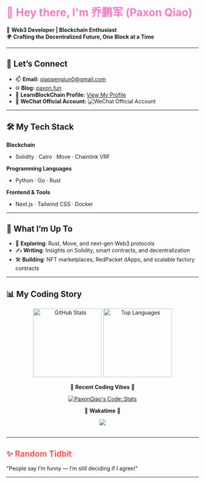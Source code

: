 # <span style="color: #ff79c6">👋 Hey there, I'm **乔鹏军 (Paxon Qiao)**</span>  

🎯 **Web3 Developer | Blockchain Enthusiast**  
🌍 **Crafting the Decentralized Future, One Block at a Time**  

---

## 🔗 Let’s Connect  

- 📫 **Email:** [qiaopengjun0@gmail.com](mailto:qiaopengjun0@gmail.com)  
- 🌐 **Blog:** [paxon.fun](https://paxon.fun/)  
- 📖 **LearnBlockChain Profile:** [View My Profile](https://learnblockchain.cn/people/18602)  
- 🌟 **WeChat Official Account:** ![WeChat Official Account](https://raw.githubusercontent.com/qiaopengjun5162/qiaopengjun5162/refs/heads/main/%E6%89%AB%E7%A0%81_%E6%90%9C%E7%B4%A2%E8%81%94%E5%90%88%E4%BC%A0%E6%92%AD%E6%A0%B7%E5%BC%8F-%E6%A0%87%E5%87%86%E8%89%B2%E7%89%88.png)



---

## 🛠️ My Tech Stack  

**Blockchain**  
- Solidity · Cairo · Move · Chainlink VRF  

**Programming Languages**  
- Python · Go · Rust  

**Frontend & Tools**  
- Next.js · Tailwind CSS · Docker  

---

## 🚀 What I’m Up To  

- 🌱 **Exploring**: Rust, Move, and next-gen Web3 protocols  
- ✍️ **Writing**: Insights on Solidity, smart contracts, and decentralization  
- 🛠️ **Building**: NFT marketplaces, RedPacket dApps, and scalable factory contracts  

---

## 📊 My Coding Story  

<div align="center">
  <img height="180px" src="https://github-readme-stats.vercel.app/api?username=qiaopengjun5162&show_icons=true&theme=dracula&count_private=true&hide_border=true" alt="GitHub Stats" />
  <img height="180px" src="https://github-readme-stats.vercel.app/api/top-langs/?username=qiaopengjun5162&layout=compact&theme=dracula&hide_border=true" alt="Top Languages" />
</div>

<div align="center">
  <p>🚀 <strong>Recent Coding Vibes</strong> 🚀</p>
  <a href="https://codestats.net/users/PaxonQiao">
    <img src="https://codestats-readme.wegfan.cn/history-graph/PaxonQiao?width=850&height=300&theme=dark&background_color=0a0f2b&title_color=ff79c6&border_radius=10&history_days=30&max_languages=8&language_colors=[%22ff79c6%22,%228be9fd%22,%2250fa7b%22,%22ffb86c%22,%22bd93f9%22,%22ff5555%22,%226272a4%22,%22f1fa8c%22]" alt="PaxonQiao's Code::Stats" />
  </a>
</div>
<div align="center">
  <p>🚀 <strong>Wakatime</strong> 🚀</p>
<img align='center'src="https://github-readme-stats.vercel.app/api/wakatime?username=qiaopengjun5162"/> 
 </div>   

---

## <span style="color: #ff5555">✨ Random Tidbit</span>  

"People say I’m funny — I’m still deciding if I agree!"

---
